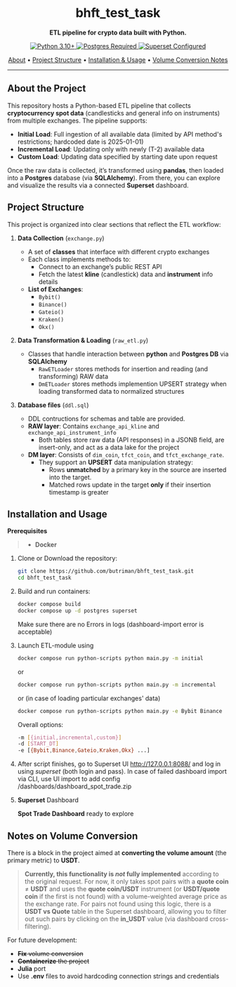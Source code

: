 
<h1 align="center">bhft_test_task</h1>

<p align="center">
  <b>ETL pipeline for crypto data built with Python.</b>
</p>

<p align="center">
  <!-- Example badges (customize or remove if not needed) -->
  <a href="#">
    <img src="https://img.shields.io/badge/Python-3.10%2B-blue.svg" alt="Python 3.10+"/>
  </a>
  <a href="#">
    <img src="https://img.shields.io/badge/Postgres-Required-green.svg" alt="Postgres Required"/>
  </a>
  <a href="#">
    <img src="https://img.shields.io/badge/Superset-Configured-orange.svg" alt="Superset Configured"/>
  </a>
</p>

<p align="center">
  <a href="#about-the-project">About</a> •
  <a href="#project-structure">Project Structure</a> •
  <a href="#installation-and-usage">Installation & Usage</a> •
  <a href="#notes-on-volume-conversion">Volume Conversion Notes</a>
</p>

---

## About the Project

This repository hosts a Python-based ETL pipeline that collects **cryptocurrency spot data** (candlesticks and general info on instruments) from multiple exchanges. The pipeline supports:

- **Initial Load**: Full ingestion of all available data (limited by API method's restrictions; hardcoded date is 2025-01-01)
- **Incremental Load**: Updating only with newly (T-2) available data
- **Custom Load**: Updating data specified by starting date upon request

Once the raw data is collected, it’s transformed using **pandas**, then loaded into a **Postgres** database (via **SQLAlchemy**). From there, you can explore and visualize the results via a connected **Superset** dashboard.



## Project Structure

This project is organized into clear sections that reflect the ETL workflow:

1. **Data Collection** (`exchange.py`)
   - A set of **classes** that interface with different crypto exchanges
   - Each class implements methods to:
     - Connect to an exchange’s public REST API
     - Fetch the latest **kline** (candlestick) data and **instrument** info details 
   - **List of Exchanges**:
     - `Bybit()`
     - `Binance()`
     - `Gateio()`
     - `Kraken()`
     - `Okx()`

2. **Data Transformation & Loading** (`raw_etl.py`)
    - Classes that handle interaction between **python** and **Postgres DB** via **SQLAlchemy**
        - `RawETLoader` stores methods for insertion and reading (and transforming) RAW data
        - `DmETLoader` stores methods implemention UPSERT strategy when loading transformed data to normalized structures

3. **Database files** (`ddl.sql`)
   - DDL contructions for schemas and table are provided.  
   - **RAW layer**: Contains `exchange_api_kline` and `exchange_api_instrument_info`  
     - Both tables store raw data (API responses) in a JSONB field, are insert-only, and act as a data lake for the project 
   - **DM layer**: Consists of `dim_coin`, `tfct_coin`, and `tfct_exchange_rate`.  
     - They support an **UPSERT** data manipulation strategy:  
       - Rows **unmatched** by a primary key in the source are inserted into the target. 
       - Matched rows update in the target **only** if their insertion timestamp is greater



## Installation and Usage 

**Prerequisites**  
> - **Docker** 

1. Clone or Download the repository:
   ```bash
   git clone https://github.com/butriman/bhft_test_task.git
   cd bhft_test_task
    ```
2. Build and run containers:
    ```bash
    docker compose build
    docker compose up -d postgres superset
    ```
    Make sure there are no Errors in logs (dashboard-import error is acceptable)

3. Launch ETL-module using 

    ```bash
    docker compose run python-scripts python main.py -m initial
    ```
    or 
    ```bash
    docker compose run python-scripts python main.py -m incremental
    ```
    or (in case of loading particular exchanges' data)
    ```bash
    docker compose run python-scripts python main.py -e Bybit Binance
    ```

    Overall options:
    ```bash
    -m [{initial,incremental,custom}]
    -d [START_DT]
    -e [{Bybit,Binance,Gateio,Kraken,Okx} ...]
    ```

4. After script finishes, go to Superset UI http://127.0.0.1:8088/ and log in using *superset* (both login and pass). In case of failed dashboard import via CLI, use UI import to add config /dashboards/dashboard_spot_trade.zip 


5. **Superset** Dashboard

    **Spot Trade Dashboard** ready to explore

## Notes on Volume Conversion

There is a block in the project aimed at **converting the volume amount** (the primary metric) to **USDT**.  
> **Currently, this functionality is *not* fully implemented** according to the original request. For now, it only takes spot pairs with a **quote coin** ≠ **USDT** and uses the **quote coin/USDT** instrument (or **USDT/quote coin** if the first is not found) with a volume-weighted average price as the exchange rate. For pairs not found using this logic, there is a **USDT vs Quote** table in the Superset dashboard, allowing you to filter out such pairs by clicking on the **in_USDT** value (via dashboard cross-filtering).

For future development:
- ~~**Fix** volume conversion~~
- ~~**Containerize** the project~~
- **Julia** port
- Use **.env** files to avoid hardcoding connection strings and credentials
